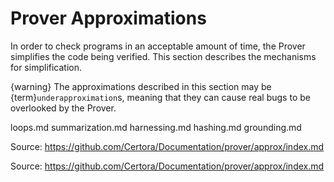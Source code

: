 # Prover Approximations

In order to check programs in an acceptable amount of time, the Prover simplifies the code being verified. This section describes the mechanisms for simplification.

{warning} The approximations described in this section may be {term}`underapproximation`s, meaning that they can cause real bugs to be overlooked by the Prover.

loops.md
summarization.md
harnessing.md
hashing.md
grounding.md

Source: https://github.com/Certora/Documentation/prover/approx/index.md

Source: https://github.com/Certora/Documentation/prover/approx/index.md
